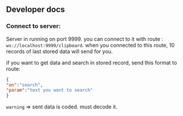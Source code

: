 ## Developer docs
### Connect to server:
Server in running on port 9999. you can connect to it with route : `ws://localhost:9999/clipboard`. when you connected to this route, 10 records of last stored data will send for you.

if you want to get data and search in stored record, send this format to route:
```json
{
"on":"search",
"param":"text you want to search"
}
```
`warning` => sent data is coded. must decode it.
